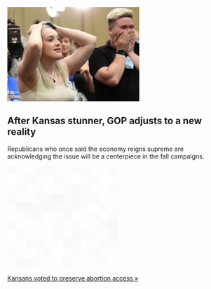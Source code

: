 
![After Kansas stunner, GOP adjusts to a new reality](./20220805175924.png)
## After Kansas stunner, GOP adjusts to a new reality

Republicans who once said the economy reigns supreme are acknowledging the issue will be a centerpiece in the fall campaigns.

![pic](../square_bg.png)

[Kansans voted to preserve abortion access »](https://www.yahoo.com/news/republicans-begin-adjusting-fierce-abortion-122121806.html)

